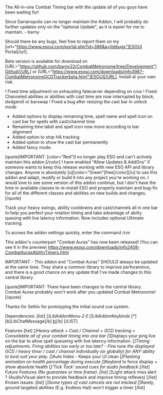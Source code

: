 The All-in-one Combat Timing bar with the update all of you guys have been waiting for!

Since Darianopolis can no longer maintain the Addon, I will probably do further updates only on the "optional Update", as it is easier for me to maintain. - barny

Should there be any bugs, feel free to report them on my [url="https://www.esoui.com/portal.php?id=386&a=listbugs"]ESOUI Portal[/url].

Beta version is available for download on [URL="https://github.com/barny22/CombatMetronome/tree/Development"]Github[/URL] or [URL="https://www.esoui.com/downloads/info3987-CombatMetronomeGCDTrackerbeta.html"]ESOUI[/URL]. Install at your own risk.

! Fixed time adjustment on exhausting fatecarver depending on crux
! Fixed: Channeled abilities or abilities with cast time are now interrupted by block, dodgeroll or barswap
! Fixed a bug after resizing the cast bar in unlock mode
+ Added options to display remaining time, spell name and spell icon on cast bar for spells with cast/channel time
+ Remaining time label and spell icon now move according to bar alignment
+ Added option to stop HA tracking
+ Added option to show the cast bar permanently
+ Added fancy mode.

[quote]IMPORTANT: [color="Red"]I no longer play ESO and can't actively maintain this addon.[/color]
I have enabled "Allow Updates & AddOns" if someone wants to keep this release working with new ESO API and library changes.
Anyone is absolutely [u][color="Green"]free[/color][/u] to use this addon and adapt, modify or build it into any project you're working on.
I would love to see some version of this addon continue, but I don't have the time or available classes to re-install ESO and properly maintain and bug-fix for all of the different classes and abilities on new builds and changes.[/quote]

Track your heavy swings, ability cooldowns and cast/channels all in one bar to help you perfect your rotation timing and take advantage of abilty queuing with live latency information.
Now includes optional Ultimate tracking.

To access the addon settings quickly, enter the command /cm

This addon's counterpart "Combat Auras" has now been released! (You can see it in the preview)
https://www.esoui.com/downloads/info2408-CombatAurasAbilityTimers.html

IMPORTANT - This addon and "Combat Auras" SHOULD always be updated at the same time. They share a common library to improve perforamnce, and there is a good chance on any update that I've made changes to this central library.

[quote]IMPORTANT: There have been changes to the central library. Combat Auras probably won't work after you updated Combat Metronome![/quote]

Thanks for Seltiix for prototyping the initial sound cue system.

Dependencies:
[list]
[*]LibAddonMenu-2.0
[*]LibAddonKeybinds
[*][b]LibChatMessage[/b] [b](!!new!!)[/b]
[/LIST]


Features
[list]
[*]Heavy attack + Cast / Channel + GCD tracking = Consolidate all of your combat timing into one bar
[*]Displays your ping live on the bar to allow spell queueing with live latency information.
[*]Timing adjustments. Firing abilities too early or too late? - Fine tune the displayed GCD / heavy timer / cast / channel individually (or globally) for ANY ability to best suit your play.
[*]Auto hides - Keeps your UI clean
[*]Flashing animation on health percentage during execute
[*]Keybind to force display + show absolute health
[*]'Tick Tock' sound cues for audio feedback
[/list]
Future Features (No guarantee or time frame):
[list]
[*]Light attack miss alert ? (Audio/Visual alert to provide feedback and improve timing reflexes)
[/list]
Known issues:
[list]
[*]Some types of cast cancels are not tracked
[*]Rarely, ground targeted abilities (E.g. Endless Hail) won't trigger a timer
[/list]
